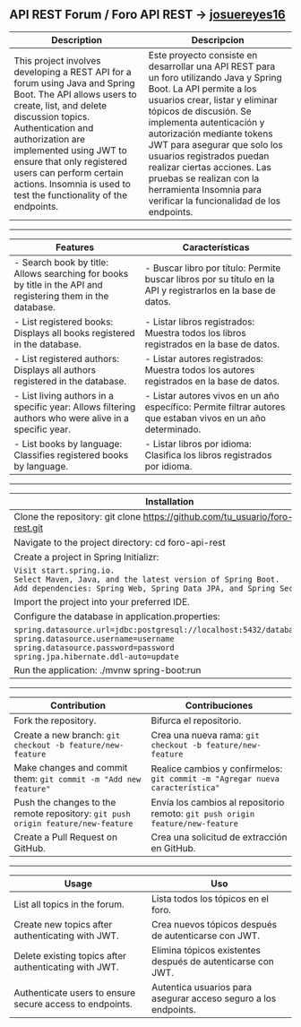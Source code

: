 ## API REST Forum / Foro API REST → [josuereyes16](https://github.com/josuereyes16)

| Description | Descripcion |
|---------|---------|
| This project involves developing a REST API for a forum using Java and Spring Boot. The API allows users to create, list, and delete discussion topics. Authentication and authorization are implemented using JWT to ensure that only registered users can perform certain actions. Insomnia is used to test the functionality of the endpoints.| Este proyecto consiste en desarrollar una API REST para un foro utilizando Java y Spring Boot. La API permite a los usuarios crear, listar y eliminar tópicos de discusión. Se implementa autenticación y autorización mediante tokens JWT para asegurar que solo los usuarios registrados puedan realizar ciertas acciones. Las pruebas se realizan con la herramienta Insomnia para verificar la funcionalidad de los endpoints.|

---

| Features | Características |
|---------|---------|
| - Search book by title: Allows searching for books by title in the API and registering them in the database. | - Buscar libro por título: Permite buscar libros por su título en la API y registrarlos en la base de datos.
| - List registered books: Displays all books registered in the database. | - Listar libros registrados: Muestra todos los libros registrados en la base de datos.
| - List registered authors: Displays all authors registered in the database. | - Listar autores registrados: Muestra todos los autores registrados en la base de datos.
| - List living authors in a specific year: Allows filtering authors who were alive in a specific year. | - Listar autores vivos en un año específico: Permite filtrar autores que estaban vivos en un año determinado.
| - List books by language: Classifies registered books by language. | - Listar libros por idioma: Clasifica los libros registrados por idioma.


---

| Installation | Instalación |
|---------|---------|
| Clone the repository: git clone https://github.com/tu_usuario/foro-api-rest.git	|Clonar el repositorio: git clone https://github.com/tu_usuario/foro-api-rest.git|
|Navigate to the project directory: cd foro-api-rest	|Navegue al directorio del proyecto: cd foro-api-rest|
|Create a project in Spring Initializr:	|Crear un proyecto en Spring Initializr:|
|`Visit start.spring.io.` <br> `Select Maven, Java, and the latest version of Spring Boot.` <br> `Add dependencies: Spring Web, Spring Data JPA, and Spring Security.` |	`Visite start.spring.io.` <br> `Seleccione Maven, Java y la última versión de Spring Boot. `<br> `Agregue dependencias: Spring Web, Spring Data JPA y Spring Security.`|
|Import the project into your preferred IDE.|	Importe el proyecto a su IDE preferido.|
|Configure the database in application.properties:	|Configure la base de datos en application.properties:|
|`spring.datasource.url=jdbc:postgresql://localhost:5432/database_name` <br> `spring.datasource.username=username` <br> `spring.datasource.password=password` <br> `spring.jpa.hibernate.ddl-auto=update` | `spring.datasource.url=jdbc:postgresql://localhost:5432/database_name` <br> `spring.datasource.username=nombre de usuario` <br> `spring.datasource.password=contraseña `<br> `spring.jpa.hibernate.ddl-auto=update`|
|Run the application: ./mvnw spring-boot:run|	Ejecute la aplicación: ./mvnw spring-boot:run|

---

| Contribution | Contribuciones |
|---------|---------|
| Fork the repository.|Bifurca el repositorio.|
|Create a new branch: `git checkout -b feature/new-feature`	|Crea una nueva rama: `git checkout -b feature/new-feature`|
|Make changes and commit them: `git commit -m "Add new feature"`|	Realice cambios y confírmelos: `git commit -m "Agregar nueva característica"`|
|Push the changes to the remote repository: `git push origin feature/new-feature`	|Envía los cambios al repositorio remoto: `git push origin feature/new-feature`|
|Create a Pull Request on GitHub.	|Crea una solicitud de extracción en GitHub. |

----

| Usage | Uso |
|---------|---------|
| List all topics in the forum.|	Lista todos los tópicos en el foro.|
|Create new topics after authenticating with JWT.	|Crea nuevos tópicos después de autenticarse con JWT.|
|Delete existing topics after authenticating with JWT.|	Elimina tópicos existentes después de autenticarse con JWT.|
|Authenticate users to ensure secure access to endpoints. | Autentica usuarios para asegurar acceso seguro a los endpoints.|
